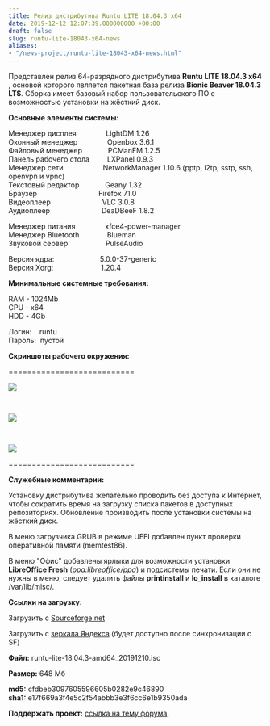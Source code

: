 ```yaml
---
title: Релиз дистрибутива Runtu LITE 18.04.3 х64
date: 2019-12-12 12:07:39.000000000 +00:00
draft: false
slug: runtu-lite-18043-x64-news
aliases:
- "/news-project/runtu-lite-18043-x64-news.html"
---
```


Представлен релиз 64-разрядного дистрибутива **Runtu LITE 18.04.3 х64** , основой которого является пакетная база релиза **Bionic Beaver 18.04.3 LTS**. Сборка имеет базовый набор пользовательского ПО с возможностью установки на жёсткий диск.  
  
  
 **Основные элементы системы:**  
  
Менеджер дисплея &nbsp; &nbsp; &nbsp; &nbsp; &nbsp; &nbsp; &nbsp; LightDM 1.26  
Оконный менеджер &nbsp; &nbsp; &nbsp; &nbsp; &nbsp; &nbsp; &nbsp; Openbox 3.6.1  
Файловый менеджер &nbsp; &nbsp; &nbsp; &nbsp; &nbsp; &nbsp; PCManFM 1.2.5  
Панель рабочего стола &nbsp; &nbsp; &nbsp; &nbsp; LXPanel 0.9.3  
Менеджер сети &nbsp; &nbsp; &nbsp; &nbsp; &nbsp; &nbsp; &nbsp; &nbsp; &nbsp; &nbsp;NetworkManager 1.10.6 (pptp, l2tp, sstp, ssh, openvpn и vpnc)  
Текстовый редактор &nbsp; &nbsp; &nbsp; &nbsp; &nbsp; &nbsp; Geany 1.32  
Браузер &nbsp; &nbsp; &nbsp; &nbsp; &nbsp; &nbsp; &nbsp; &nbsp; &nbsp; &nbsp; &nbsp; &nbsp; &nbsp; &nbsp; &nbsp; Firefox 71.0  
Видеоплеер &nbsp; &nbsp; &nbsp; &nbsp; &nbsp; &nbsp; &nbsp; &nbsp; &nbsp; &nbsp; &nbsp; &nbsp; &nbsp;VLC 3.0.8  
Аудиоплеер &nbsp; &nbsp; &nbsp; &nbsp; &nbsp; &nbsp; &nbsp; &nbsp; &nbsp; &nbsp; &nbsp; &nbsp; &nbsp;DeaDBeeF 1.8.2  
  
  
Менеджер питания &nbsp; &nbsp; &nbsp; &nbsp; &nbsp; &nbsp; &nbsp; xfce4-power-manager  
Менеджер Bluetooth &nbsp; &nbsp; &nbsp; &nbsp; &nbsp; &nbsp; &nbsp;Blueman  
Звуковой сервер &nbsp; &nbsp; &nbsp; &nbsp; &nbsp; &nbsp; &nbsp; &nbsp; &nbsp; PulseAudio  
  
Версия ядра: &nbsp; &nbsp; &nbsp; &nbsp; &nbsp; &nbsp; &nbsp; &nbsp; &nbsp; &nbsp; &nbsp; 5.0.0-37-generic  
Версия Xorg: &nbsp; &nbsp; &nbsp; &nbsp; &nbsp; &nbsp; &nbsp; &nbsp; &nbsp; &nbsp; &nbsp; &nbsp;1.20.4  
   
  
 **Минимальные системные требования:**  
  
RAM - 1024Mb  
CPU - x64  
HDD - 4Gb  
  
Логин: &nbsp; &nbsp;runtu  
Пароль: &nbsp;пустой  
  
  
 **Скриншоты рабочего окружения:**  
  
===========================  
  
[![](https://img15.lostpic.net/2019/12/11/036c6a710ae27cad4c73430e64654f6e.th.png)](http://lostpic.net/image/pY0O)

&nbsp;

[![](https://img16.lostpic.net/2019/12/11/552cb37b27b3818f1349cbcdafb1f0e5.th.png)](http://lostpic.net/image/pY0L)

&nbsp;

[![](https://img16.lostpic.net/2019/12/11/8a9afc62c0445b3b53557fae0b74c3f5.th.png)](http://lostpic.net/image/pY0G)  
  
===========================  
  
  
 **Служебные комментарии:**  
  
Установку дистрибутива желательно проводить без доступа к Интернет, чтобы сократить время на загрузку списка пакетов в доступных репозиториях. Обновление производить после установки системы на жёсткий диск.  
  
В меню загрузчика GRUB в режиме UEFI добавлен пункт проверки оперативной памяти (memtest86).  
  
В меню "Офис" добавлены ярлыки для возможности установки **LibreOffice Fresh** (_ppa:libreoffice/ppa_) и подсистемы печати. Если они не нужны в меню, следует удалить файлы **printinstall** и **lo\_install** в каталоге /var/lib/misc/.  
  
 **Ссылки на загрузку:**  
  
Загрузить с [Sourceforge.net](https://sourceforge.net/projects/runtu/files/runtu%2018.04/LITE/runtu-lite-18.04.3-amd64_20191210.iso/download)

Загрузить с [зеркала Яндекса](http://mirror.yandex.ru/runtu/runtu%2018.04/LITE/runtu-lite-18.04.3-amd64_20191210.iso) (будет доступно после синхронизации с SF)

**Файл:** runtu-lite-18.04.3-amd64\_20191210.iso  
  
**Размер:** 648 Мб  
  
  
**md5:** cfdbeb3097605596605b0282e9c46890  
**sha1:** e17f669a3f4e5c2f54abbb3e3f6cc6e1b9350ada  
  
  
**Поддержать проект:** [ссылка на тему форума](http://forum.runtu.org/index.php/topic,188.0.html).

